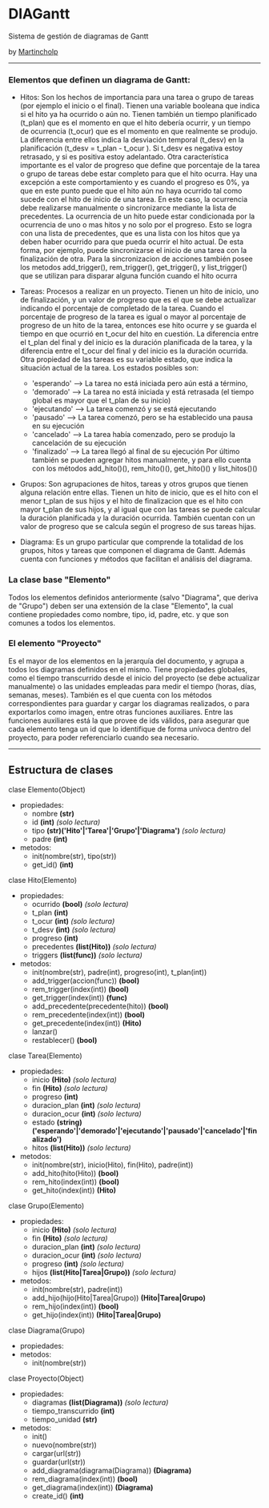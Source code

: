 # DIAGantt
Sistema de gestión de diagramas de Gantt  

by [Martincholp](mailto:martincholp@hotmail.com)

* * *

### Elementos que definen un diagrama de Gantt: ###

- Hitos:
Son los hechos de importancia para una tarea o grupo de tareas (por ejemplo el inicio o el final).
Tienen una variable booleana que indica si el hito ya ha ocurrido o aún no.
Tienen también un tiempo planificado (t_plan) que es el momento en que el hito debería ocurrir, y un tiempo de ocurrencia (t_ocur) que es el momento en que realmente se produjo. La diferencia entre ellos indica la desviación temporal (t_desv) en la planificación (t_desv = t_plan - t_ocur ). Si t_desv es negativa estoy retrasado, y si es positiva estoy adelantado.
Otra característica importante es el valor de progreso que define que porcentaje de la tarea o grupo de tareas debe estar completo para que el hito ocurra. Hay una excepción a este comportamiento y es cuando el progreso es 0%, ya que en este punto puede que el hito aún no haya ocurrido tal como sucede con el hito de inicio de una tarea. En este caso, la ocurrencia debe realizarse manualmente o sincronizarce mediante la lista de precedentes.
La ocurrencia de un hito puede estar condicionada por la ocurrencia de uno o mas hitos y no solo por el progreso. Esto se logra con una lista de precedentes, que es una lista con los hitos que ya deben haber ocurrido para que pueda ocurrir el hito actual. De esta forma, por ejemplo, puede sincronizarse el inicio de una tarea con la finalización de otra. Para la sincronizacion de acciones también posee los metodos add_trigger(), rem_trigger(), get_trigger(), y list_trigger() que se utilizan para disparar alguna función cuando el hito ocurra

- Tareas:
Procesos a realizar en un proyecto. Tienen un hito de inicio, uno de finalización, y un valor de progreso que es el que se debe actualizar indicando el porcentaje de completado de la tarea. Cuando el porcentaje de progreso de la tarea es igual o mayor al porcentaje de progreso de un hito de la tarea, entonces ese hito ocurre y se guarda el tiempo en que ocurrió en t_ocur del hito en cuestión. La diferencia entre el t_plan del final y del inicio es la duración planificada de la tarea, y la diferencia entre el t_ocur del final y del inicio es la duración ocurrida.
Otra propiedad de las tareas es su variable estado, que indica la situación actual de la tarea. Los estados posibles son:
  * 'esperando'  --> La tarea no está iniciada pero aún está a término, 
  * 'demorado'   --> La tarea no está iniciada y está retrasada (el tiempo global es mayor que el t_plan de su inicio)
  * 'ejecutando' --> La tarea comenzó y se está ejecutando
  * 'pausado'    --> La tarea comenzó, pero se ha establecido una pausa en su ejecución
  * 'cancelado'  --> La tarea había comenzado, pero se produjo la cancelación de su ejecución
  * 'finalizado' --> La tarea llegó al final de su ejecución
Por último también se pueden agregar hitos manualmente, y para ello cuenta con los métodos add_hito()(), rem_hito()(), get_hito()() y list_hitos()()

- Grupos:
Son agrupaciones de hitos, tareas y otros grupos que tienen alguna relación entre ellas. Tienen un hito de inicio, que es el hito con el menor t_plan de sus hijos y el hito de finalizacion que es el hito con mayor t_plan de sus hijos, y al igual que con las tareas se puede calcular la duración planificada y la duración ocurrida.
También cuentan con un valor de progreso que se calcula según el progreso de sus tareas hijas. 

- Diagrama:
Es un grupo particular que comprende la totalidad de los grupos, hitos y tareas que componen el diagrama de Gantt. Además cuenta con funciones y métodos que facilitan el análisis del diagrama.

### La clase base "Elemento" ###

Todos los elementos definidos anteriormente (salvo "Diagrama", que deriva de "Grupo") deben ser una extensión de la clase "Elemento", la cual contiene propiedades como nombre, tipo, id, padre, etc. y que son comunes a todos los elementos.

### El elemento "Proyecto" ###

Es el mayor de los elementos en la jerarquía del documento, y agrupa a todos los diagramas definidos en el mismo. Tiene propiedades globales, como el tiempo transcurrido desde el inicio del proyecto (se debe actualizar manualmente) o las unidades empleadas para medir el tiempo (horas, días, semanas, meses). También es el que cuenta con los métodos correspondientes para guardar y cargar los diagramas realizados, o para exportarlos como imagen, entre otras funciones auxiliares. Entre las funciones auxiliares está la que provee de ids válidos, para asegurar que cada elemento tenga un id que lo identifique de forma unívoca dentro del proyecto, para poder referenciarlo cuando sea necesario.

* * *

## Estructura de clases ##

clase Elemento(Object)
* propiedades:
    + nombre **(str)**
    + id     **(int)** *(solo lectura)*
    + tipo   **(str)('Hito'|'Tarea'|'Grupo'|'Diagrama')** *(solo lectura)*
    + padre  **(int)**
* metodos:
    + init(nombre(str), tipo(str))
    + get_id() **(int)**

clase Hito(Elemento)
* propiedades:
    + ocurrido     **(bool)** *(solo lectura)*
    + t_plan       **(int)**
    + t_ocur       **(int)** *(solo lectura)*
    + t_desv       **(int)** *(solo lectura)*
    + progreso     **(int)**
    + precedentes  **(list(Hito))** *(solo lectura)*
    + triggers     **(list(func))** *(solo lectura)*
* metodos:
    + init(nombre(str), padre(int), progreso(int), t_plan(int))
    + add_trigger(accion(func))          **(bool)**
    + rem_trigger(index(int))            **(bool)**
    + get_trigger(index(int))            **(func)**
    + add_precedente(precedente(hito))   **(bool)**
    + rem_precedente(index(int))         **(bool)**
    + get_precedente(index(int))         **(Hito)**
    + lanzar()
    + restablecer()                      **(bool)**

clase Tarea(Elemento)
* propiedades:
    + inicio         **(Hito)** *(solo lectura)*
    + fin            **(Hito)** *(solo lectura)*
    + progreso       **(int)**
    + duracion_plan  **(int)** *(solo lectura)*
    + duracion_ocur  **(int)** *(solo lectura)*
    + estado         **(string)('esperando'|'demorado'|'ejecutando'|'pausado'|'cancelado'|'finalizado')**
    + hitos          **(list(Hito))** *(solo lectura)*
* metodos:
    + init(nombre(str), inicio(Hito), fin(Hito), padre(int))
    + add_hito(hito(Hito))   **(bool)**
    + rem_hito(index(int))   **(bool)**
    + get_hito(index(int))   **(Hito)**

clase Grupo(Elemento)
* propiedades:
    + inicio         **(Hito)** *(solo lectura)*
    + fin            **(Hito)** *(solo lectura)*
    + duracion_plan  **(int)** *(solo lectura)*
    + duracion_ocur  **(int)** *(solo lectura)*
    + progreso       **(int)** *(solo lectura)*
    + hijos          **(list(Hito|Tarea|Grupo))**  *(solo lectura)*
* metodos:
    + init(nombre(str), padre(int))
    + add_hijo(hijo(Hito|Tarea|Grupo))   **(Hito|Tarea|Grupo)**
    + rem_hijo(index(int))               **(bool)**
    + get_hijo(index(int))               **(Hito|Tarea|Grupo)**

clase Diagrama(Grupo)
* propiedades:
* metodos:
    + init(nombre(str))

clase Proyecto(Object)
* propiedades:
    + diagramas             **(list(Diagrama))** *(solo lectura)*
    + tiempo_transcurrido   **(int)**
    + tiempo_unidad         **(str)**
* metodos:
    + init()
    + nuevo(nombre(str))
    + cargar(url(str))
    + guardar(url(str))
    + add_diagrama(diagrama(Diagrama))   **(Diagrama)**
    + rem_diagrama(index(int))           **(bool)**
    + get_diagrama(index(int))           **(Diagrama)**
    + create_id()                        **(int)**